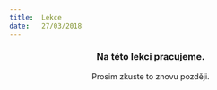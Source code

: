 ```yaml
---
title:  Lekce
date:   27/03/2018
---
```


### <center>Na této lekci pracujeme.</center>
<center>Prosim zkuste to znovu později.</center>